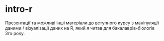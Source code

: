 # intro-r
Презентації та можливі інші матеріали до вступного курсу з маніпуляції даними / 
візуалізації даних на R, який я читав для бакалаврів-біологів 3го року. 
